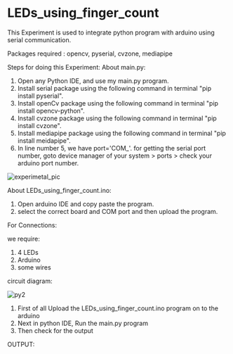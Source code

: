 # LEDs_using_finger_count

This Experiment is used to integrate python program with arduino using serial communication.

Packages required : opencv, pyserial, cvzone, mediapipe

Steps for doing this Experiment:
About main.py:
1. Open any Python IDE, and use my main.py program.
2. Install serial package using the following command in terminal "pip install pyserial".
3. Install openCv package using the following command in terminal "pip install opencv-python".
4. Install cvzone package using the following command in terminal "pip install cvzone".
5. Install mediapipe package using the following command in terminal "pip install meidapipe".
6. In line number 5, we have port='COM_'. for getting the serial port number, goto device manager of your system > ports > check your arduino port number.


![experimetal_pic](https://github.com/Shahriar-Hossain-Opu/LED_control_using_Hand_Gesture_Opencv_Python/assets/70248764/35d783a9-6462-451e-a193-adbad38a4bf4)


About LEDs_using_finger_count.ino:
1. Open arduino IDE and copy paste the program.
2. select the correct board and COM port and then upload the program.


For Connections:

we require:
1. 4 LEDs
2. Arduino
3. some wires

circuit diagram:

![py2](https://user-images.githubusercontent.com/101927825/173783092-0775f784-3454-472d-963e-4fb7337b9005.png)



1. First of all Upload the LEDs_using_finger_count.ino program on to the arduino
2. Next in python IDE, Run the main.py program
3. Then check for the output



OUTPUT:


